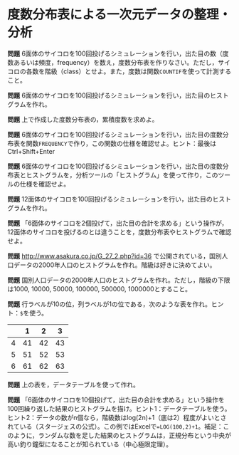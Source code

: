 # 度数分布表による一次元データの整理・分析

**問題** 6面体のサイコロを100回投げるシミュレーションを行い，出た目の数（度数あるいは頻度，frequency）を数え，度数分布表を作りなさい。ただし，サイコロの各数を階級（class）とせよ。また，度数は関数`COUNTIF`を使って計測すること。

**問題** 6面体のサイコロを100回投げるシミュレーションを行い，出た目のヒストグラムを作れ。

**問題** 上で作成した度数分布表の，累積度数を求めよ。

**問題** 6面体のサイコロを100回投げるシミュレーションを行い，出た目の度数分布表を関数`FREQUENCY`で作り，この関数の仕様を確認せよ。ヒント：最後はCtrl+Shift+Enter

**問題** 6面体のサイコロを100回投げるシミュレーションを行い，出た目の度数分布表とヒストグラムを，分析ツールの「ヒストグラム」を使って作り，このツールの仕様を確認せよ。

**問題** 12面体のサイコロを100回投げるシミュレーションを行い，出た目のヒストグラムを作れ。

**問題** 「6面体のサイコロを2個投げて，出た目の合計を求める」という操作が，12面体のサイコロを投げるのとは違うことを，度数分布表やヒストグラムで確認せよ。

**問題** http://www.asakura.co.jp/G_27_2.php?id=36 で公開されている，国別人口データの2000年人口のヒストグラムを作れ。階級は好きに決めてよい。

**問題** 国別人口データの2000年人口のヒストグラムを作れ。ただし，階級の下限は1000, 10000, 50000, 100000, 500000, 1000000とすること。

**問題** 行ラベルが10の位，列ラベルが1の位である，次のような表を作れ。ヒント：`$`を使う。

| |1|2|3|
|-|-|-|-|
|4|41|42|43|
|5|51|52|53|
|6|61|62|63|

**問題** 上の表を，データテーブルを使って作れ。

**問題** 「6面体のサイコロを10個投げて，出た目の合計を求める」という操作を100回繰り返した結果のヒストグラムを描け。ヒント1：データテーブルを使う。ヒント2：データの数がn個なら，階級数はlog(2n)+1（底は2）程度がよいとされている（スタージェスの公式）。この例ではExcelで`=LOG(100,2)+1`。補足：このように，ランダムな数を足した結果のヒストグラムは，正規分布という中央が高い釣り鐘型になることが知られている（中心極限定理）。